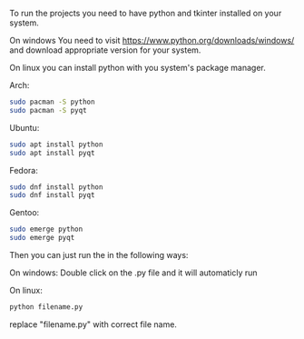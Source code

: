To run the projects you need to have python and tkinter installed on your system.

On windows
You need to visit https://www.python.org/downloads/windows/
and download appropriate version for your system.

On linux you can install python with you system's package manager.

Arch:
```bash
sudo pacman -S python
sudo pacman -S pyqt
```

Ubuntu:
```bash
sudo apt install python
sudo apt install pyqt
```

Fedora: 
```bash
sudo dnf install python
sudo dnf install pyqt
```

Gentoo:
```bash
sudo emerge python
sudo emerge pyqt
```

Then you can just run the in the following ways:

On windows:
Double click on the .py file and it will automaticly run

On linux:
```bash
python filename.py
```
replace "filename.py" with correct file name.
